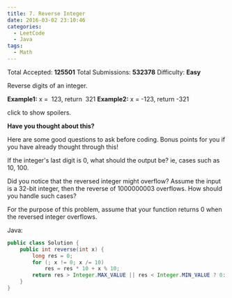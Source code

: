 ```yaml
---
title: 7. Reverse Integer
date: 2016-03-02 23:10:46
categories:
  - LeetCode
  - Java
tags:
  - Math
---
```


Total Accepted: **125501**
Total Submissions: **532378**
Difficulty: **Easy**

Reverse digits of an integer.

**Example1:** x =  123, return  321
**Example2:** x = -123, return -321

click to show spoilers.

**Have you thought about this?**

Here are some good questions to ask before coding. Bonus points for you if you have already thought through this!

If the integer's last digit is 0, what should the output be? ie, cases such as 10, 100.

Did you notice that the reversed integer might overflow? Assume the input is a 32-bit integer, then the reverse of 1000000003 overflows. How should you handle such cases?

For the purpose of this problem, assume that your function returns 0 when the reversed integer overflows.

<!-- more -->

Java:

``` java
public class Solution {
    public int reverse(int x) {
        long res = 0;
        for (; x != 0; x /= 10)
            res = res * 10 + x % 10;
        return res > Integer.MAX_VALUE || res < Integer.MIN_VALUE ? 0: (int) res;
    }
}
```
